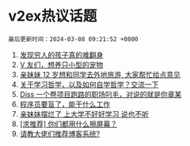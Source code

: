 # v2ex热议话题

`最后更新时间：2024-03-08 09:21:52 +0800`

1. [发现穷人的孩子真的难翻身](https://www.v2ex.com/t/1021542)
1. [V 友们，想养只小型的宠物](https://www.v2ex.com/t/1021336)
1. [亲妹妹 12 岁想和同学去外地旅游, 大家帮忙给点意见](https://www.v2ex.com/t/1021473)
1. [关于学习哲学，以及如何自学哲学？交流一下](https://www.v2ex.com/t/1021321)
1. [Diss 一个卷项目跑路的职场叼毛，对说的就是你章某](https://www.v2ex.com/t/1021362)
1. [程序员要盲了，能干什么工作](https://www.v2ex.com/t/1021352)
1. [亲妹妹摆烂了 上大学不好好学习 说也不听](https://www.v2ex.com/t/1021477)
1. [[求推荐] 你们都用什么擦屏幕？](https://www.v2ex.com/t/1021409)
1. [请教大佬们推荐博客系统?](https://www.v2ex.com/t/1021421)

